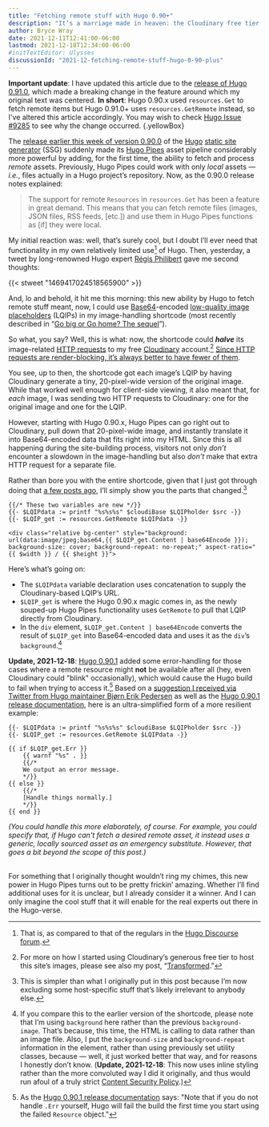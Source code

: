 ```yaml
---
title: "Fetching remote stuff with Hugo 0.90+"
description: "It’s a marriage made in heaven: the Cloudinary free tier and Hugo Pipes’ new ability to grab remote items."
author: Bryce Wray
date: 2021-12-11T12:41:00-06:00
lastmod: 2021-12-18T12:34:00-06:00
#initTextEditor: Ulysses
discussionId: "2021-12-fetching-remote-stuff-hugo-0-90-plus"
---
```


**Important update**: I have updated this article due to the [release of Hugo 0.91.0](https://github.com/gohugoio/hugo/releases/tag/v0.91.0), which made a breaking change in the feature around which my original text was centered. **In short**: Hugo 0.90.x used `resources.Get` to fetch remote items but Hugo 0.91.0+ uses `resources.GetRemote` instead, so I've altered this article accordingly. You may wish to check [Hugo Issue #9285](https://github.com/gohugoio/hugo/issues/9285) to see why the change occurred.
{.yellowBox}

The [release earlier this week of version 0.90.0](https://github.com/gohugoio/hugo/releases/tag/v0.90.0) of the [Hugo](https://gohugo.io) [static site generator](https://jamstack.org/generators) (SSG) suddenly made its [Hugo Pipes](https://gohugo.io/hugo-pipes) asset pipeline considerably more powerful by adding, for the first time, the ability to fetch and process *remote* assets. Previously, Hugo Pipes could work with only *local* assets — *i.e.*, files actually in a Hugo project’s repository. Now, as the 0.90.0 release notes explained:

> The support for remote `Resources` in `resources.Get` has been a feature in great demand. This means that you can fetch remote files (images, JSON files, RSS feeds, [etc.]) and use them in Hugo Pipes functions as [if] they were local.

My initial reaction was: well, that’s surely cool, but I doubt I’ll ever need that functionality in my own relatively limited use[^1] of Hugo. Then, yesterday, a tweet by long-renowned Hugo expert [Régis Philibert](https://github.com/regisphilibert) gave me second thoughts:

{{< stweet "1469417024518565900" >}}

And, lo and behold, it hit me this morning: this new ability by Hugo to fetch remote stuff meant, now, I could use [Base64](https://en.wikipedia.org/wiki/Base64)-encoded [low-quality image placeholders](https://www.guypo.com/introducing-lqip-low-quality-image-placeholders) (LQIPs) in my image-handling shortcode (most recently described in “[Go big or Go home? The sequel](/posts/2021/11/go-big-go-home-sequel/)”).

So what, you say? Well, this is what: now, the shortcode could ***halve*** its image-related [HTTP requests](https://developer.mozilla.org/en-US/docs/Web/HTTP/Overview) to my free [Cloudinary](https://cloudinary.com) account.[^2] [Since HTTP requests are render-blocking, it’s always better to have fewer of them](https://blog.hubspot.com/marketing/reduce-http-requests).

You see, up to then, the shortcode got each image’s LQIP by having Cloudinary generate a tiny, 20-pixel-wide version of the original image. While that worked well enough for client-side viewing, it also meant that, for *each* image, I was sending two HTTP requests to Cloudinary: one for the original image and one for the LQIP.

However, starting with Hugo 0.90.x, Hugo Pipes can go right out to Cloudinary, pull down that 20-pixel-wide image, and instantly translate it into Base64-encoded data that fits right into my HTML. Since this is all happening during the site-building process, visitors not only *don’t* encounter a slowdown in the image-handling but also *don’t* make that extra HTTP request for a separate file.

Rather than bore you with the entire shortcode, given that I just got through doing that [a few posts ago](/posts/2021/11/go-big-go-home-sequel/), I’ll simply show you the parts that changed.[^simpler]

```go-html-template
{{/* These two variables are new */}}
{{- $LQIPdata := printf "%s%s%s" $cloudiBase $LQIPholder $src -}}
{{- $LQIP_get := resources.GetRemote $LQIPdata -}}

<div class="relative bg-center" style="background: url(data:image/jpeg;base64,{{ $LQIP_get.Content | base64Encode }}); background-size: cover; background-repeat: no-repeat;" aspect-ratio="{{ $width }} / {{ $height }}">
```

Here’s what’s going on:

- The `$LQIPdata` variable declaration uses concatenation to supply the Cloudinary-based LQIP’s URL.
- `$LQIP_get` is where the Hugo 0.90.x magic comes in, as the newly souped-up Hugo Pipes functionality uses `GetRemote` to pull that LQIP directly from Cloudinary.
- In the `div` element, `$LQIP_get.Content | base64Encode` converts the result of `$LQIP_get` into Base64-encoded data and uses it as the `div`’s `background`.[^shortcode]

**Update, 2021‑12‑18**: [Hugo 0.90.1](https://github.com/gohugoio/hugo/releases/tag/v0.90.1) added some error-handling for those cases where a remote resource might **not** be available after all (hey, even Cloudinary could "blink" occasionally), which would cause the Hugo build to fail when trying to access it.[^why] Based on a [suggestion I received via Twitter from Hugo maintainer Bjørn Erik Pedersen](https://twitter.com/bepsays/status/1472259051354570752) as well as the [Hugo 0.90.1 release documentation](https://github.com/gohugoio/hugo/releases/tag/v0.90.1), here is an ultra-simplified form of a more resilient example:

```go-html-template
{{- $LQIPdata := printf "%s%s%s" $cloudiBase $LQIPholder $src -}}
{{- $LQIP_get := resources.GetRemote $LQIPdata -}}

{{ if $LQIP_get.Err }}
	{{ warnf "%s" . }}
	{{/*
	We output an error message.
	*/}}
{{ else }}
	{{/*
	[Handle things normally.]
	*/}}
{{ end }}
```

*(You could handle this more elaborately, of course. For example, you could specify that, if Hugo can't fetch a desired remote asset, it instead uses a generic, locally sourced asset as an emergency substitute. However, that goes a bit beyond the scope of this post.)*

&nbsp;<br />
For something that I originally thought wouldn’t ring my chimes, this new power in Hugo Pipes turns out to be pretty frickin’ amazing. Whether I’ll find additional uses for it is unclear, but I already consider it a winner. And I can only imagine the cool stuff that it will enable for the real experts out there in the Hugo-verse.

[^1]:	That is, as compared to that of the regulars in the [Hugo Discourse forum](https://discourse.gohugo.io).

[^2]:	For more on how I started using Cloudinary’s generous free tier to host this site’s images, please see also my post, “[Transformed](/posts/2020/07/transformed/).”

[^simpler]: This is simpler than what I originally put in this post because I’m now excluding some host-specific stuff that’s likely irrelevant to anybody else.

[^shortcode]:	If you compare this to the earlier version of the shortcode, please note that I’m using `background` here rather than the previous `background-image`. That’s because, this time, the HTML is calling to data rather than an image file. Also, I put the `background-size` and `background-repeat` information in the element, rather than using previously set utility classes, because — well, it just worked better that way, and for reasons I honestly don’t know. (**Update, 2021‑12‑18**: This now uses inline styling rather than the more convoluted way I did it originally, and thus would run afoul of a truly strict [Content Security Policy](https://content-security-policy.com).)

[^why]: As the [Hugo 0.90.1 release documentation](https://github.com/gohugoio/hugo/releases/tag/v0.90.1) says: "Note that if you do not handle `.Err` yourself, Hugo will fail the build the first time you start using the failed `Resource` object."
